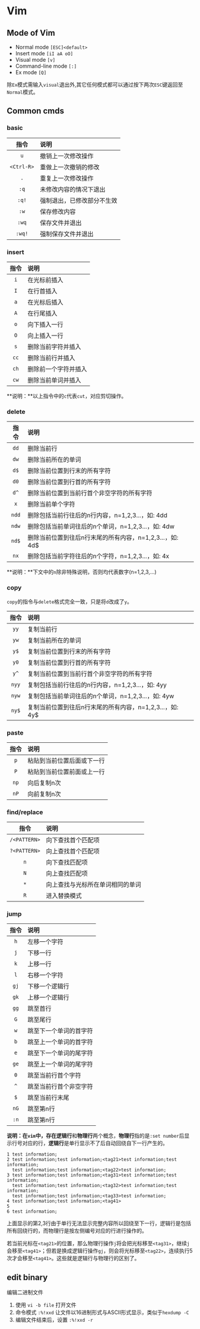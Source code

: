 # Vim

## Mode of Vim

* Normal mode  `[ESC]<default>`
* Insert mode  `[iI aA oO]`
* Visual mode  `[v]`
* Command-line mode `[:]`
* Ex mode `[Q]`

除`Ex`模式需输入`visual`退出外,其它任何模式都可以通过按下两次`ESC`键返回至`Normal`模式。

## Common cmds

### basic

| 指令 | 说明 |
| :--: | :--- |
| `u` | 撤销上一次修改操作 |
| `<Ctrl-R>` | 重做上一次撤销的修改 |
| `.` | 重复上一次修改操作 |
| `:q` | 未修改内容的情况下退出 |
| `:q!` | 强制退出，已修改部分不生效 |
| `:w` | 保存修改内容 |
| `:wq` | 保存文件并退出 |
| `:wq!` | 强制保存文件并退出 |

### insert

| 指令 | 说明 |
| :--: | :--- |
| `i` | 在光标前插入 |
| `I` | 在行首插入 |
| `a` | 在光标后插入 |
| `A` | 在行尾插入 |
| `o` | 向下插入一行 |
| `O` | 向上插入一行 |
| `s` | 删除当前字符并插入 |
| `cc` | 删除当前行并插入 |
| `ch` | 删除前一个字符并插入 |
| `cw` | 删除当前单词并插入 |

**说明：**以上指令中的`c`代表`cut`，对应剪切操作。

### delete

| 指令 | 说明 |
| :---: |:---|
| `dd` | 删除当前行 |
| `dw` | 删除当前所在的单词 |
| `d$` | 删除当前位置到行末的所有字符 |
| `d0` | 删除当前位置到行首的所有字符 |
| `d^` | 删除当前位置到当前行首个非空字符的所有字符 |
| `x`  | 删除当前单个字符 |
| `ndd` | 删除包括当前行往后的n行内容，n=1,2,3...，如: 4dd |
| `ndw` | 删除包括当前单词往后的n个单词，n=1,2,3...，如: 4dw |
| `nd$` | 删除当前位置到往后n行末尾的所有内容，n=1,2,3...，如: 4d$ |
| `nx`  | 删除包括当前字符往后的n个字符，n=1,2,3...，如: 4x |

**说明：**下文中的`n`除非特殊说明，否则均代表数字(n=1,2,3,...)

### copy

`copy`的指令与`delete`格式完全一致，只是将`d`改成了`y`。

| 指令 | 说明 |
| :---: |:---|
| `yy`  |复制当前行 |
| `yw`  |复制当前所在的单词 |
| `y$`  |复制当前位置到行末的所有字符 |
| `y0`  |复制当前位置到行首的所有字符 |
| `y^`  |复制当前位置到当前行首个非空字符的所有字符 |
| `nyy` |复制包括当前行往后的n行内容，n=1,2,3...，如: 4yy |
| `nyw` |复制包括当前单词往后的n个单词，n=1,2,3...，如: 4yw |
| `ny$` |复制当前位置到往后n行末尾的所有内容，n=1,2,3...，如: 4y$ |

### paste

| 指令 | 说明 |
| :--: | :--- |
| `p` | 粘贴到当前位置后面或下一行 |
| `P` | 粘贴到当前位置前面或上一行 |
| `np` | 向后复制n次 |
| `nP` | 向前复制n次 |

### find/replace

| 指令 | 说明 |
| :--: | :--- |
| `/<PATTERN>` | 向下查找首个匹配项 |
| `?<PATTERN>` | 向上查找首个匹配项 |
| `n` | 向下查找匹配项 |
| `N` | 向上查找匹配项 |
| `*` | 向上查找与光标所在单词相同的单词 |
| `R` | 进入替换模式 |

### jump

| 指令 | 说明 |
| :--: | :--- |
| `h` | 左移一个字符 |
| `j` | 下移一行 |
| `k` | 上移一行 |
| `l` | 右移一个字符 |
| `gj` | 下移一个逻辑行 |
| `gk` | 上移一个逻辑行 |
| `gg` | 跳至首行 |
| `G` | 跳至尾行 |
| `w` | 跳至下一个单词的首字符 |
| `b` | 跳至上一个单词的首字符 |
| `e` | 跳至下一个单词的尾字符 |
| `ge` | 跳至上一个单词的尾字符 |
| `0` | 跳至当前行首个字符 |
| `^` | 跳至当前行首个非空字符 |
| `$` | 跳至当前行末尾 |
| `nG` | 跳至第n行 |
| `:n` | 跳至第n行 |

**说明：**在`vim`中，存在**逻辑行**和**物理行**两个概念，**物理行**指的是`:set number`后显示行号对应的行，**逻辑行**是单行显示不了后自动回绕自下一行产生的。

``` vim
1 test information;
2 test information;test information;<tag21>test information;test information;
  test information;test information;<tag22>test information;
3 test information;test information;<tag31>test information;test information;
  test information;test information;<tag32>test information;test information;
  test information;test information;<tag33>test information;
4 test information;test information;<tag41>
5
6 test information;
```

上面显示的第2,3行由于单行无法显示完整内容所以回绕至下一行，逻辑行是包括所有回绕行的，而物理行是按左侧编号对应的行进行操作的。

若当前光标在`<tag21>`的位置，那么物理行操作`j`将会把光标移至`<tag31>`，继续`j`会移至`<tag41>`；但若是换成逻辑行操作`gj`，则会将光标移至`<tag22>`，连续执行5次才会移至`<tag41>`。这些就是逻辑行与物理行的区别了。

## edit binary

编辑二进制文件

1. 使用 `vi -b file` 打开文件
2. 命令模式 `:%!xxd` 让文件以16进制形式与ASCII形式显示，类似于`hexdump -C`
3. 编辑文件结束后，设置 `:%!xxd -r`

